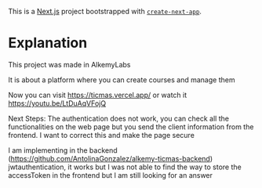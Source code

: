This is a [Next.js](https://nextjs.org/) project bootstrapped with [`create-next-app`](https://github.com/vercel/next.js/tree/canary/packages/create-next-app).

# Explanation

This project was made in AlkemyLabs

It is about a platform where you can create courses and manage them

Now you can visit https://ticmas.vercel.app/ or watch it https://youtu.be/LtDuAqVFojQ

Next Steps: The authentication does not work, you can check all the functionalities on the web page but you send the client information from the frontend. I want to correct this and make the page secure

I am implementing in the backend (https://github.com/AntolinaGonzalez/alkemy-ticmas-backend) jwtauthentication, it works but I was not able to find the way to store the accessToken in the frontend but I am still looking for an answer
